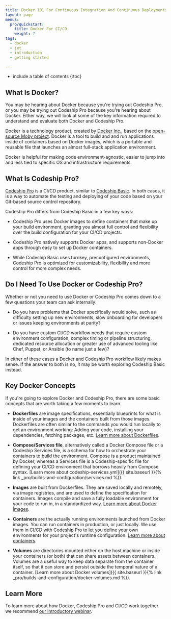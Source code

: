 ```yaml
---
title: Docker 101 For Continuous Integration And Continuous Deployments
layout: page
menus:
  pro/quickstart:
    title: Docker For CI/CD
    weight: 7
tags:
  - docker
  - jet
  - introduction
  - getting started

---
```


* include a table of contents
{:toc}

## What Is Docker?

You may be hearing about Docker because you're trying out Codeship Pro, or you may be trying out Codeship Pro because you're hearing about Docker. Either way, we will look at some of the key information required to understand and evaluate both Docker and Codeship Pro.

Docker is a technology product, created by [Docker Inc.](https://www.docker.com), based on the [open-source Moby project](https://mobyproject.org). Docker is a tool to build and and run applications inside of containers based on Docker images, which is a portable and reusable file that launches an almost full-stack application environment.

Docker is helpful for making code environment-agnostic, easier to jump into and less tied to specific OS and infrastructure requirements.

## What Is Codeship Pro?

[Codeship Pro](https://codeship.com/features/pro) is a CI/CD product, similar to [Codeship Basic](https://codeship.com/features/basic). In both cases, it is a way to automate the testing and deploying of your code based on your Git-based source control repository.

Codeship Pro differs from Codeship Basic in a few key ways:

- Codeship Pro uses Docker images to define containers that make up your build environment, granting you almost full control and flexibility over the build configuration for your CI/CD projects.

- Codeship Pro natively supports Docker apps, and supports non-Docker apps through easy to set up Docker containers.

- While Codeship Basic uses turnkey, preconfigured environments, Codeship Pro is optimized for customizability, flexibility and more control for more complex needs.

## Do I Need To Use Docker or Codeship Pro?

Whether or not you need to use Docker or Codeship Pro comes down to a few questions your team can ask internally:

- Do you have problems that Docker specifically would solve, such as difficulty setting up new environments, slow onboarding for developers or issues keeping environments at parity?

- Do you have custom CI/CD workflow needs that require custom environment configuration, complex timing or pipeline structuring, dedicated resource allocation or greater use of advanced tooling like Chef, Puppet, or Ansible (to name just a few)?

In either of these cases a Docker and Codeship Pro workflow likely makes sense. If the answer to both is no, it may be worth exploring Codeship Basic instead.

## Key Docker Concepts

If you're going to explore Docker and Codeship Pro, there are some basic concepts that are worth taking a few moments to learn.

- **Dockerfiles** are image specifications, essentially blueprints for what is inside of your images and the containers built from those images. Dockerfiles are often similar to the commands you would run locally to get an environment working: Adding your code, installing your dependencies, fetching packages, etc. [Learn more about Dockerfiles](https://docs.docker.com/engine/reference/builder/).

- **Compose/Services file**, alternatively called a Docker Compose file or a Codeship Services file, is a schema for how to orchestrate your containers to build the environment. Compose is a product maintained by Docker, whereas a Services file is a Codeship-specific file for defining your CI/CD environment that borrows heavily from Compose syntax. [Learn more about codeship-services.yml]({{ site.baseurl }}{% link _pro/builds-and-configuration/services.md %}).

- **Images** are built from Dockerfiles. They are saved locally and remotely, via image registries, and are used to define the specification for containers. Images compile and save a fully loadable environment for your code to run in, in a standardized way. [Learn more about Docker images](https://docs.docker.com/glossary/?term=image).

- **Containers** are the actually running environments launched from Docker images. You can run containers in production, or just locally. We  use them in CI/CD with Codeship Pro to let you define your own environments for your project's runtime configuration. [Learn more about containers](https://www.docker.com/what-container).

- **Volumes** are directories mounted either on the host machine or inside your containers (or both) that can share assets between containers. Volumes are a useful way to keep data separate from the container itself, so that it can store and persist outside the temporal nature of a container. [Learn more about Docker volumes]({{ site.baseurl }}{% link _pro/builds-and-configuration/docker-volumes.md %}).

## Learn More

To learn more about how Docker, Codeship Pro and CI/CD work together we recommend [our introductory webinar](https://resources.codeship.com/webinars/thank-you-video-an-introduction-to-ci-cd-with-docker-best-practices).
